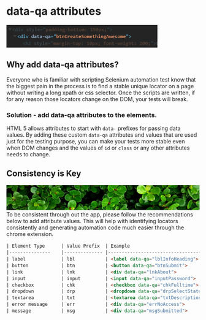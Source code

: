 # data-qa attributes
![data-qa](images/data-qa.png)


## Why add data-qa attributes?
Everyone who is familiar with scripting Selenium automation test know that the
biggest pain in the process is to find a stable unique locator on a page without
writing a long xpath or css selector. Once the scripts are written, if for any
reason those locators change on the DOM, your tests will break.


### Solution -  add data-qa attributes to the elements.
HTML 5 allows attributes to start with `data-` prefixes for passing data values. By adding these custom `data-qa` attributes and values that are used just for the
testing purpose, you can make your tests more stable even when DOM changes and
the values of `id` or `class` or any other attributes needs to change.


## Consistency is Key
![Consistency is Key](images/consistency.jpg)
To be consistent through out the app, please follow the recommendations below to add attribute values. This will help with identifying locators consistently and generating automation code much easier through the chrome extension.


```html
| Element Type  	| Value Prefix 	| Example                            	|
|---------------	|--------------	|------------------------------------	|
| label         	| lbl          	| <label data-qa="lblInfoHeading">     	|
| button        	| btn          	| <button data-qa="btnSubmit">         	|
| link       	    | lnk          	| <div data-qa="lnkAbout">         	    |
| input         	| input        	| <input data-qa="inputPassword">      	|
| checkbox      	| chk          	| <checkbox data-qa="chkFulltime">     	|
| dropdown      	| drp          	| <dropdown data-qa="drpSelectStatus"> 	|
| textarea      	| txt          	| <textarea data-qa="txtDescription">  	|
| error message 	| err          	| <div data-qa="errNoAccess">          	|
| message       	| msg          	| <div data-qa="msgSubmitted">         	|
```
